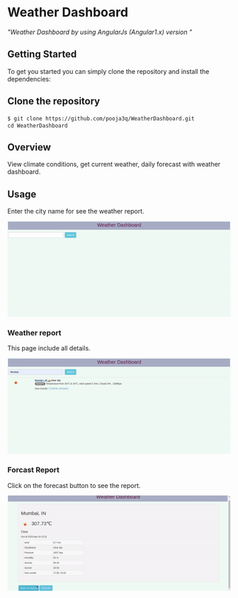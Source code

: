 # Weather Dashboard
*"Weather Dashboard by using AngularJs (Angular1.x) version "*

## Getting Started
To get you started you can simply clone the repository and install the dependencies:

## Clone the repository
``` sourceCode console
$ git clone https://github.com/pooja3q/WeatherDashboard.git
cd WeatherDashboard
```

## Overview
View climate conditions, get current weather, daily forecast with weather dashboard.

## Usage
Enter the city name for see the weather report.

![](util/weather1.gif)


### Weather report
This page include all details.

![](util/weather2.gif)

### Forcast Report
Click on the forecast button to see the report.

![](util/weather3.gif)





